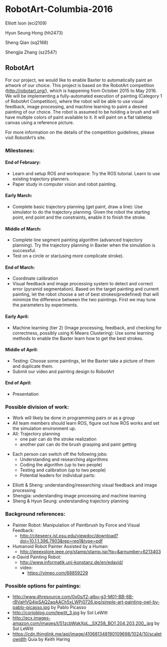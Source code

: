 # RobotArt-Columbia-2016

Elliott Ison (eci2109)

Hyun Seung Hong (hh2473)

Sheng Qian (sq2168)

Shengjia Zhang (sz2547)

## RobotArt
For our project, we would like to enable Baxter to automatically paint an artwork of our choice. This project is based on the RobotArt competition (http://robotart.org/), which is happening from October 2015 to May 2016.
We will be implementing a fully-automated execution of painting (Category 1 of RobotArt Competition), where the robot will be able to use visual feedback, image processing, and machine learning to paint a desired painting of our choice. The robot is assumed to be holding a brush and will have multiple colors of paint available to it. It will paint on a flat tabletop canvas using a reference picture.

For more information on the details of the competition guidelines, please visit RobotArt’s site.

### Milestones:
#### End of February:
- Learn and setup ROS and workspace: Try the ROS tutorial. Learn to use existing trajectory planners.
- Paper study in computer vision and robot painting.

#### Early March:
- Complete basic trajectory planning (get paint, draw a line): Use simulator to do the trajectory planning. Given the robot the starting point, end point and the constraints, enable it to finish the stroke.

#### Middle of March:
- Complete line segment painting algorithm (advanced trajectory planning). Try the trajectory planning in Baxter when the simulation is successful.
- Test on a circle or star(using more complicate stroke).

#### End of March:
- Coordinate calibration
- Visual feedback and image processing system to detect and correct error (pyramid segmentation). Based on the target painting and current painting, let the robot choose a set of best strokes(predefined) that will minimize the difference between the two paintings. First we may tune the parameters by experiments.

#### Early April:
- Machine learning (tier 2) (Image processing, feedback, and checking for correctness, possibly using K-Means Clustering): Use some learning methods to enable the Baxter learn how to get the best strokes.

#### Middle of April:
- Testing: Choose some paintings, let the Baxter take a picture of them and duplicate them.
- Submit our video and painting design to RobotArt

#### End of April:
- Presentation

### Possible division of work:
- Work will likely be done in programming pairs or as a group
- All team members should learn ROS, figure out how ROS works and set the simulation environment up.
- All: Trajectory planning
  * one pair can do the stroke realization
  * another pair can do the brush grasping and paint getting
* Each person can switch off the following jobs:
  * Understanding and researching algorithms
  * Coding the algorithm (up to two people)
  * Testing and calibration (up to two people)
  * Potential leaders for individual parts:
- Elliott & Sheng: understanding/researching visual feedback and image processing
- Shengjia: understanding image processing and machine learning
- Sheng & Hyun Seung: understanding trajectory planning

### Background references:
- Painter Robot: Manipulation of Paintbrush by Force and Visual Feedback:
  * http://citeseerx.ist.psu.edu/viewdoc/download?doi=10.1.1.396.7903&rep=rep1&type=pdf
- Humanoid Robot Painter Assisted by a Human: 
  * http://ieeexplore.ieee.org/stamp/stamp.jsp?tp=&arnumber=6213403
- e-David Painting Robot:
  * http://www.informatik.uni-konstanz.de/en/edavid/
  * video:
    * https://vimeo.com/68859229 

### Possible options for paintings:
* http://www.dhresource.com/0x0s/f2-albu-g3-M01-BB-6B-rBVaHVQ4jpSAQ2aqAACh5xLWPj0726.jpg/simple-art-painting-owl-by-pablo-picasso.jpg by Pablo Picasso
* http://corioblog.com/lewitt_3.jpg by Sol LeWitt
* http://ecx.images-amazon.com/images/I/51zcbWqkXpL._SX258_BO1,204,203,200_.jpg by Sol LeWitt
* https://cdn.thinglink.me/api/image/410681348190109698/1024/10/scaletowidth Quia by Keith Haring
